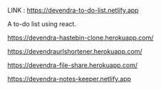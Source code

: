 LINK : https://devendra-to-do-list.netlify.app

A to-do list using react.

https://devendra-hastebin-clone.herokuapp.com/

https://devendraurlshortener.herokuapp.com/

https://devendra-file-share.herokuapp.com/

https://devendra-notes-keeper.netlify.app
